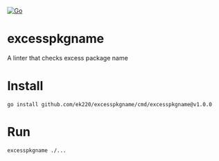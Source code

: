 [![Go](https://github.com/ek220/excesspkgname/actions/workflows/go.yml/badge.svg)](https://github.com/ek220/excesspkgname/actions/workflows/go.yml)

# excesspkgname

A linter that checks excess package name

# Install

```
go install github.com/ek220/excesspkgname/cmd/excesspkgname@v1.0.0
```

# Run

```
excesspkgname ./...
```
